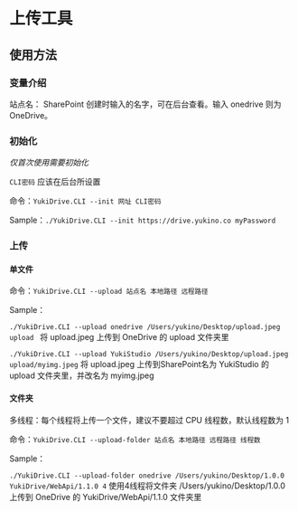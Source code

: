 # 上传工具

## 使用方法

### 变量介绍

站点名： SharePoint 创建时输入的名字，可在后台查看。输入 onedrive 则为 OneDrive。

### 初始化

*仅首次使用需要初始化*

`CLI密码` 应该在后台所设置

命令：`YukiDrive.CLI --init 网址 CLI密码`

Sample：`./YukiDrive.CLI --init https://drive.yukino.co myPassword`

### 上传

#### 单文件

命令：`YukiDrive.CLI --upload 站点名 本地路径 远程路径`

Sample：

`./YukiDrive.CLI --upload onedrive /Users/yukino/Desktop/upload.jpeg upload ` 将 upload.jpeg 上传到 OneDrive 的 upload 文件夹里

`./YukiDrive.CLI --upload YukiStudio /Users/yukino/Desktop/upload.jpeg upload/myimg.jpeg` 将 upload.jpeg 上传到SharePoint名为 YukiStudio 的 upload 文件夹里，并改名为 myimg.jpeg

#### 文件夹

多线程：每个线程将上传一个文件，建议不要超过 CPU 线程数，默认线程数为 1

命令：`YukiDrive.CLI --upload-folder 站点名 本地路径 远程路径 线程数`

Sample：

`./YukiDrive.CLI --upload-folder onedrive /Users/yukino/Desktop/1.0.0 YukiDrive/WebApi/1.1.0 4` 使用4线程将文件夹 /Users/yukino/Desktop/1.0.0 上传到 OneDrive 的 YukiDrive/WebApi/1.1.0 文件夹里

